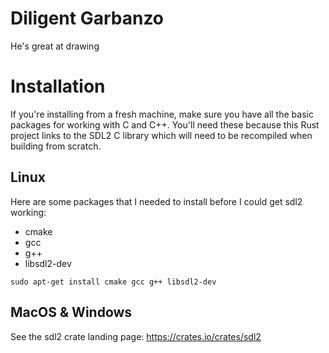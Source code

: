 # Diligent Garbanzo
He's great at drawing

# Installation
If you're installing from a fresh machine, make sure you have all the basic packages for working with C and C++. You'll need these because this Rust project links to the SDL2 C library which will need to be recompiled when building from scratch.

## Linux
Here are some packages that I needed to install before I could get sdl2 working:
* cmake
* gcc
* g++
* libsdl2-dev

```
sudo apt-get install cmake gcc g++ libsdl2-dev
```

## MacOS & Windows
See the sdl2 crate landing page: https://crates.io/crates/sdl2